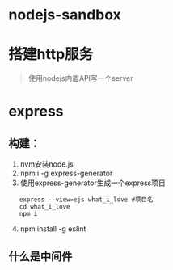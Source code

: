 <!--
 * @Descripttion : 
 * @Author       : zhangming
 * @Date         : 2021-07-17 10:13:06
 * @LastEditors  : zhangming
 * @LastEditTime : 2021-07-17 11:24:27
-->
# nodejs-sandbox
# 搭建http服务
> 使用nodejs内置API写一个server

# express
## 构建：
1. nvm安装node.js 
2. npm i -g express-generator
3. 使用express-generator生成一个express项目
 ```
    express --view=ejs what_i_love #项目名
    cd what_i_love
    npm i
 ```
4. npm install -g eslint

## 什么是中间件